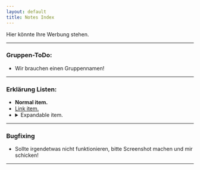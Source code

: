 ```yaml
---
layout: default
title: Notes Index
---
```


Hier könnte Ihre Werbung stehen.

* * *

### Gruppen-ToDo:
- Wir brauchen einen Gruppennamen!

* * *

### Erklärung Listen:

<ul>
  <li><strong>Normal item.</strong></li>
  <li><a href="#">Link item.</a></li>
  <li>
    <details>
      <summary>Expandable item.</summary>
      More content here.
    </details>
  </li>
</ul>

* * *

### Bugfixing

- Sollte irgendetwas nicht funktionieren, bitte Screenshot machen und mir schicken!

* * *
